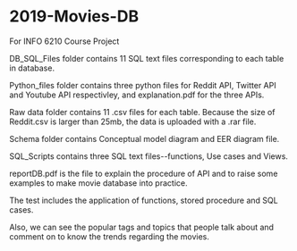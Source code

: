 # 2019-Movies-DB
For INFO 6210 Course Project

DB_SQL_Files folder contains 11 SQL text files corresponding to each table in database.

Python_files folder contains three python files for Reddit API, Twitter API and Youtube API respectivley, and explanation.pdf for the three APIs.


Raw data folder contains 11 .csv files for each table. Because the size of Reddit.csv is larger than 25mb, the data is uploaded with a .rar file.


Schema folder contains Conceptual model diagram and EER diagram file.


SQL_Scripts contains three SQL text files--functions, Use cases and Views.

reportDB.pdf is the file to explain the procedure of API and to raise some examples to make movie database into practice.

The test includes the application of functions, stored procedure and SQL cases.

Also, we can see the popular tags and topics that people talk about and comment on to know the trends regarding the movies.

